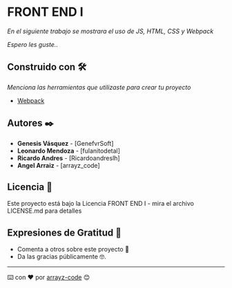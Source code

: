 # FRONT END I

_En el siguiente trabajo se mostrara el uso de JS, HTML, CSS y Webpack_

_Espero les guste.._

## Construido con 🛠️

_Menciona las herramientas que utilizaste para crear tu proyecto_

* [Webpack](https://webpack.js.org/)


## Autores ✒️


* **Genesis Vásquez** - [GenefvrSoft]
* **Leonardo Mendoza** - [fulanitodetal]
* **Ricardo Andres** - [Ricardoandreslh]
* **Angel Arraiz** - [arrayz_code]


## Licencia 📄

Este proyecto está bajo la Licencia FRONT END I - mira el archivo LICENSE.md para detalles

## Expresiones de Gratitud 🎁

* Comenta a otros sobre este proyecto 📢
* Da las gracias públicamente 🤓.



---
⌨️ con ❤️ por [arrayz-code](https://github.com/arrayz-code) 😊
